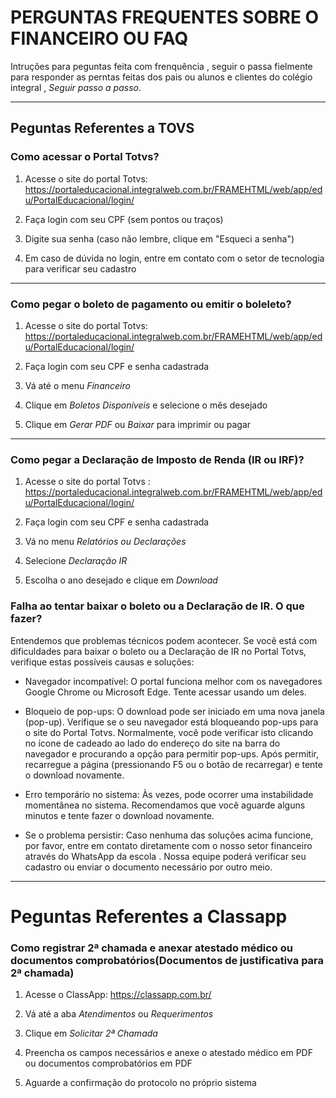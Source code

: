 # PERGUNTAS FREQUENTES SOBRE O FINANCEIRO OU FAQ 

Intruções para peguntas feita com frenquência , seguir o passa fielmente para responder as perntas feitas dos pais ou alunos e clientes do colégio integral , *Seguir passo a passo*.

---

## Peguntas Referentes a TOVS

### Como acessar o Portal Totvs?

1. Acesse o site do portal Totvs: https://portaleducacional.integralweb.com.br/FRAMEHTML/web/app/edu/PortalEducacional/login/

2. Faça login com seu CPF (sem pontos ou traços)

3. Digite sua senha (caso não lembre, clique em "Esqueci a senha")

4. Em caso de dúvida no login, entre em contato com o setor de tecnologia para verificar seu cadastro

---

### Como pegar o boleto de pagamento ou emitir o boleleto?

1. Acesse o site do portal Totvs: https://portaleducacional.integralweb.com.br/FRAMEHTML/web/app/edu/PortalEducacional/login/

2. Faça login com seu CPF e senha cadastrada

3. Vá até o menu *Financeiro*

4. Clique em *Boletos Disponíveis* e selecione o mês desejado

5. Clique em *Gerar PDF* ou *Baixar* para imprimir ou pagar

---

### Como pegar a Declaração de Imposto de Renda (IR ou IRF)?

1. Acesse o site do portal Totvs : https://portaleducacional.integralweb.com.br/FRAMEHTML/web/app/edu/PortalEducacional/login/  

2. Faça login com seu CPF e senha cadastrada

3. Vá no menu *Relatórios ou Declarações*

4. Selecione *Declaração IR*

5. Escolha o ano desejado e clique em *Download*


### Falha ao tentar baixar o boleto ou a Declaração de IR. O que fazer?

Entendemos que problemas técnicos podem acontecer. Se você está com dificuldades para baixar o boleto ou a Declaração de IR no Portal Totvs, verifique estas possíveis causas e soluções:

- Navegador incompatível: 
O portal funciona melhor com os navegadores Google Chrome ou Microsoft Edge. Tente acessar usando um deles.

- Bloqueio de pop-ups:
O download pode ser iniciado em uma nova janela (pop-up). Verifique se o seu navegador está bloqueando pop-ups para o site do Portal Totvs. Normalmente, você pode verificar isto clicando no ícone de cadeado ao lado do endereço do site na barra do navegador e procurando a opção para permitir pop-ups. Após permitir, recarregue a página (pressionando F5 ou o botão de recarregar) e tente o download novamente.

- Erro temporário no sistema:
Às vezes, pode ocorrer uma instabilidade momentânea no sistema. Recomendamos que você aguarde alguns minutos e tente fazer o download novamente.

- Se o problema persistir:
Caso nenhuma das soluções acima funcione, por favor, entre em contato diretamente com o nosso setor financeiro através do WhatsApp da escola . 
Nossa equipe poderá verificar seu cadastro ou enviar o documento necessário por outro meio.

---
# Peguntas Referentes a Classapp

### Como registrar 2ª chamada e anexar atestado médico ou documentos comprobatórios(Documentos de justificativa para 2ª chamada)

1. Acesse o ClassApp: https://classapp.com.br/

2. Vá até a aba *Atendimentos* ou *Requerimentos*

3. Clique em *Solicitar 2ª Chamada*

4. Preencha os campos necessários e anexe o atestado médico em PDF ou documentos comprobatórios em PDF

5. Aguarde a confirmação do protocolo no próprio sistema


